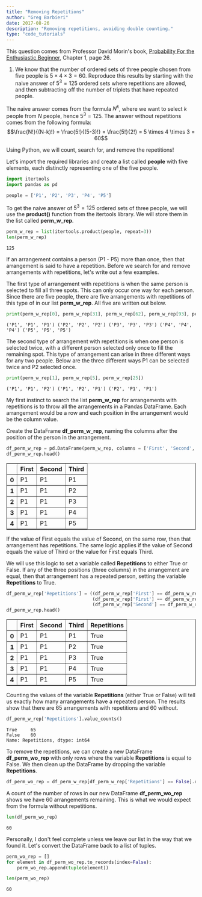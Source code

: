 ```yaml
---
title: "Removing Repetitions"
author: "Greg Barbieri"
date: 2017-08-26
description: "Removing repetitions, avoiding double counting."
type: "code_tutorials"
--- 
```


This question comes from Professor David Morin's book, <a href="http://www.people.fas.harvard.edu/~djmorin/book.html">Probability For the Enthusiastic Beginner</a>, Chapter 1, page 26.

1. We know that the number of ordered sets of three people chosen from five people is $5 \times 4 \times 3 = 60$. Reproduce this results by starting with the naive answer of $5^3 = 125$ ordered sets where repetitions are allowed, and then subtracting off the number of triplets that have repeated people.

The naive answer comes from the formula $N^{k}$, where we want to select $k$ people from $N$ people, hence $5^3 = 125$. The answer without repetitions comes from the following formula: $$\frac{N!}{(N-k)!} = \frac{5!}{(5-3)!} = \frac{5!}{2!} = 5 \times 4 \times 3 = 60$$

Using Python, we will count, search for, and remove the repetitions!

Let's import the required libraries and create a list called <b>people</b> with five elements, each distinctly representing one of the five people.


```python
import itertools
import pandas as pd

people = ['P1', 'P2', 'P3', 'P4', 'P5']
```

To get the naive answer of $5^3 = 125$ ordered sets of three people, we will use the <b>product()</b> function from the itertools library. We will store them in the list called <b>perm_w_rep</b>.


```python
perm_w_rep = list(itertools.product(people, repeat=3))
len(perm_w_rep)
```




    125



If an arrangement contains a person (P1 - P5) more than once, then that arrangement is said to have a repetition. Before we search for and remove arrangements with repetitions, let's write out a few examples.

The first type of arrangement with repetitions is when the same person is selected to fill all three spots. This can only occur one way for each person. Since there are five people, there are five arrangements with repetitions of this type of in our list <b>perm_w_rep</b>. All five are written out below.


```python
print(perm_w_rep[0], perm_w_rep[31], perm_w_rep[62], perm_w_rep[93], perm_w_rep[124])
```

    ('P1', 'P1', 'P1') ('P2', 'P2', 'P2') ('P3', 'P3', 'P3') ('P4', 'P4', 'P4') ('P5', 'P5', 'P5')


The second type of arrangement with repetitions is when one person is selected twice, with a different person selected only once to fill the remaining spot. This type of arrangement can arise in three different ways for any two people. Below are the three different ways P1 can be selected twice and P2 selected once.


```python
print(perm_w_rep[1], perm_w_rep[5], perm_w_rep[25])
```

    ('P1', 'P1', 'P2') ('P1', 'P2', 'P1') ('P2', 'P1', 'P1')


My first instinct to search the list <b>perm_w_rep</b> for arrangements with repetitions is to throw all the arrangements in a Pandas DataFrame. Each arrangement would be a row and each position in the arrangement would be the column value.

Create the DataFrame <b>df_perm_w_rep</b>, naming the columns after the position of the person in the arrangement.


```python
df_perm_w_rep = pd.DataFrame(perm_w_rep, columns = ['First', 'Second', 'Third'])
df_perm_w_rep.head()
```




<div>
<style>
    .dataframe thead tr:only-child th {
        text-align: right;
    }

    .dataframe thead th {
        text-align: left;
    }

    .dataframe tbody tr th {
        vertical-align: top;
    }
</style>
<table border="1" class="dataframe">
  <thead>
    <tr style="text-align: right;">
      <th></th>
      <th>First</th>
      <th>Second</th>
      <th>Third</th>
    </tr>
  </thead>
  <tbody>
    <tr>
      <th>0</th>
      <td>P1</td>
      <td>P1</td>
      <td>P1</td>
    </tr>
    <tr>
      <th>1</th>
      <td>P1</td>
      <td>P1</td>
      <td>P2</td>
    </tr>
    <tr>
      <th>2</th>
      <td>P1</td>
      <td>P1</td>
      <td>P3</td>
    </tr>
    <tr>
      <th>3</th>
      <td>P1</td>
      <td>P1</td>
      <td>P4</td>
    </tr>
    <tr>
      <th>4</th>
      <td>P1</td>
      <td>P1</td>
      <td>P5</td>
    </tr>
  </tbody>
</table>
</div>



If the value of First equals the value of Second, on the same row, then that arrangement has repetitions. The same logic applies if the value of Second equals the value of Third or the value for First equals Third.

We will use this logic to set a variable called <b>Repetitions</b> to either True or False. If any of the three positions (three columns) in the arrangement are equal, then that arrangement has a repeated person, setting the variable <b>Repetitions</b> to True.


```python
df_perm_w_rep['Repetitions'] = ((df_perm_w_rep['First'] == df_perm_w_rep['Second']) | 
                                (df_perm_w_rep['First'] == df_perm_w_rep['Third']) | 
                                (df_perm_w_rep['Second'] == df_perm_w_rep['Third']))
df_perm_w_rep.head()
```




<div>
<style>
    .dataframe thead tr:only-child th {
        text-align: right;
    }

    .dataframe thead th {
        text-align: left;
    }

    .dataframe tbody tr th {
        vertical-align: top;
    }
</style>
<table border="1" class="dataframe">
  <thead>
    <tr style="text-align: right;">
      <th></th>
      <th>First</th>
      <th>Second</th>
      <th>Third</th>
      <th>Repetitions</th>
    </tr>
  </thead>
  <tbody>
    <tr>
      <th>0</th>
      <td>P1</td>
      <td>P1</td>
      <td>P1</td>
      <td>True</td>
    </tr>
    <tr>
      <th>1</th>
      <td>P1</td>
      <td>P1</td>
      <td>P2</td>
      <td>True</td>
    </tr>
    <tr>
      <th>2</th>
      <td>P1</td>
      <td>P1</td>
      <td>P3</td>
      <td>True</td>
    </tr>
    <tr>
      <th>3</th>
      <td>P1</td>
      <td>P1</td>
      <td>P4</td>
      <td>True</td>
    </tr>
    <tr>
      <th>4</th>
      <td>P1</td>
      <td>P1</td>
      <td>P5</td>
      <td>True</td>
    </tr>
  </tbody>
</table>
</div>



Counting the values of the variable <b>Repetitions</b> (either True or False) will tell us exactly how many arrangements have a repeated person. The results show that there are 65 arrangements with repetitions and 60 without.


```python
df_perm_w_rep['Repetitions'].value_counts()
```




    True     65
    False    60
    Name: Repetitions, dtype: int64



To remove the repetitions, we can create a new DataFrame <b>df_perm_wo_rep</b> with only rows where the variable <b>Repetitions</b> is equal to False. We then clean up the DataFrame by dropping the variable <b>Repetitions</b>.


```python
df_perm_wo_rep = df_perm_w_rep[df_perm_w_rep['Repetitions'] == False].drop('Repetitions', axis=1)
```

A count of the number of rows in our new DataFrame <b>df_perm_wo_rep</b> shows we have 60 arrangements remaining. This is what we would expect from the formula without repetitions.


```python
len(df_perm_wo_rep)
```




    60



Personally, I don't feel complete unless we leave our list in the way that we found it. Let's convert the DataFrame back to a list of tuples.


```python
perm_wo_rep = []
for element in df_perm_wo_rep.to_records(index=False):
    perm_wo_rep.append(tuple(element))

len(perm_wo_rep)
```




    60


